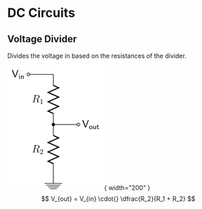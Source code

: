 # DC Circuits

## Voltage Divider

Divides the voltage in based on the resistances of the divider.

![](images\voltage-divider.png){ width="200" } 
$$
V_{out} = V_{in} \cdot{} \dfrac{R_2}{R_1 + R_2}
$$